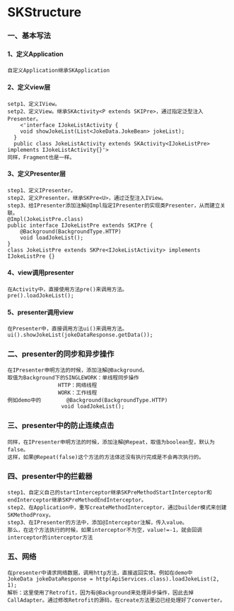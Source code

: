 # SKStructure
### 一、基本写法
  #### 1、定义Application  
    自定义Application继承SKApplication  
  #### 2、定义view层  
    setp1、定义IView。  
    setp2、定义View。继承SKActivity<P extends SKIPre>，通过指定泛型注入Presenter。  
        <'interface IJokeListActivity {  
        void showJokeList(List<JokeData.JokeBean> jokeList);  
      }  
      public class JokeListActivity extends SKActivity<IJokeListPre> implements IJokeListActivity{}'>  
    同样，Fragment也是一样。  
  #### 3、定义Presenter层  
    step1、定义IPresenter。  
    step2、定义Presenter。继承SKPre<U>，通过泛型注入IView。  
    step3、给IPresenter添加注解@Impl指定IPresenter的实现类Presenter，从而建立关联。  
    @Impl(JokeListPre.class)  
    public interface IJokeListPre extends SKIPre {  
        @Background(BackgroundType.HTTP)  
        void loadJokeList();  
    }  
    class JokeListPre extends SKPre<IJokeListActivity> implements IJokeListPre {}  
  #### 4、view调用presenter  
    在Activity中，直接使用方法pre()来调用方法。  
    pre().loadJokeList();  
  #### 5、presenter调用view  
    在Presenter中，直接调用方法ui()来调用方法。  
    ui().showJokeList(jokeDataResponse.getData());  
### 二、presenter的同步和异步操作  
    在IPresenter申明方法的时候，添加注解@Background。  
    取值为Background下的SINGLEWORK：单线程同步操作  
                    HTTP：网络线程  
                    WORK：工作线程  
    例如demo中的        @Background(BackgroundType.HTTP)  
                     void loadJokeList();  
### 三、presenter中的防止连续点击  
    同样，在IPresenter申明方法的时候，添加注解@Repeat，取值为boolean型，默认为false。  
    这样，如果@Repeat(false)这个方法的方法体还没有执行完成是不会再次执行的。  
### 四、presenter中的拦截器  
    step1、自定义自己的startInterceptor继承SKPreMethodStartInterceptor和endInterceptor继承SKPreMethodEndInterceptor。  
    step2、在Application中，重写createMethodInterceptor，通过builder模式来创建SKMethodProxy。  
    step3、在IPresenter的方法中，添加@Interceptor注解，传入value。  
    那么，在这个方法执行的时候，如果interceptor不为空，value!=-1，就会回调interceptor的interceptor方法  
### 五、网络
    在presenter中请求网络数据，调用http方法，直接返回实体。例如在demo中    
    JokeData jokeDataResponse = http(ApiServices.class).loadJokeList(2, 1);
    解析：这里使用了Retrofit，因为有@Background来处理异步操作，因此去掉CallAdapter。通过修改Retrofit的源码，在create方法里边已经处理好了converter。
